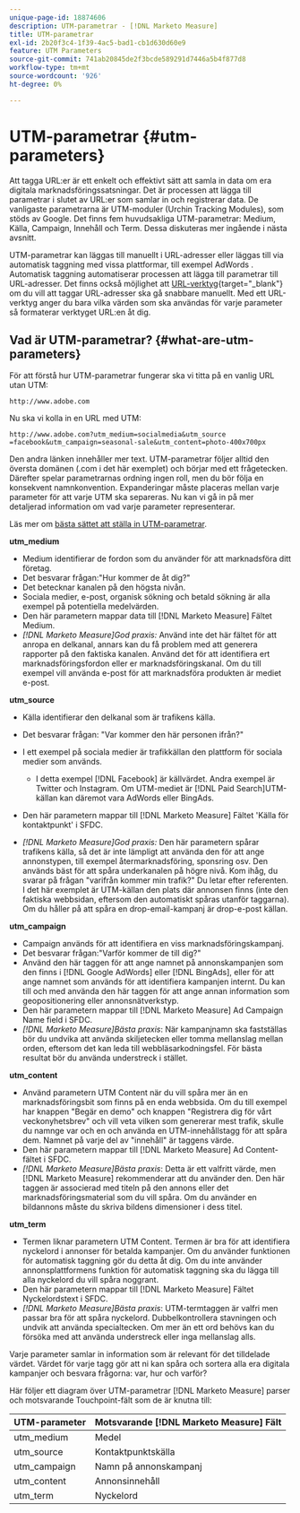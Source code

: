 ```yaml
---
unique-page-id: 18874606
description: UTM-parametrar - [!DNL Marketo Measure]
title: UTM-parametrar
exl-id: 2b20f3c4-1f39-4ac5-bad1-cb1d630d60e9
feature: UTM Parameters
source-git-commit: 741ab20845de2f3bcde589291d7446a5b4f877d8
workflow-type: tm+mt
source-wordcount: '926'
ht-degree: 0%

---
```


# UTM-parametrar {#utm-parameters}

Att tagga URL:er är ett enkelt och effektivt sätt att samla in data om era digitala marknadsföringssatsningar. Det är processen att lägga till parametrar i slutet av URL:er som samlar in och registrerar data. De vanligaste parametrarna är UTM-moduler (Urchin Tracking Modules), som stöds av Google. Det finns fem huvudsakliga UTM-parametrar: Medium, Källa, Campaign, Innehåll och Term. Dessa diskuteras mer ingående i nästa avsnitt.

UTM-parametrar kan läggas till manuellt i URL-adresser eller läggas till via automatisk taggning med vissa plattformar, till exempel AdWords . Automatisk taggning automatiserar processen att lägga till parametrar till URL-adresser. Det finns också möjlighet att [URL-verktyg](https://ga-dev-tools.web.app/campaign-url-builder/){target="_blank"} om du vill att taggar URL-adresser ska gå snabbare manuellt. Med ett URL-verktyg anger du bara vilka värden som ska användas för varje parameter så formaterar verktyget URL:en åt dig.

## Vad är UTM-parametrar? {#what-are-utm-parameters}

För att förstå hur UTM-parametrar fungerar ska vi titta på en vanlig URL utan UTM:

`http://www.adobe.com`

Nu ska vi kolla in en URL med UTM:

`http://www.adobe.com?utm_medium=socialmedia&utm_source =facebook&utm_campaign=seasonal-sale&utm_content=photo-400x700px`

Den andra länken innehåller mer text. UTM-parametrar följer alltid den översta domänen (.com i det här exemplet) och börjar med ett frågetecken. Därefter spelar parametrarnas ordning ingen roll, men du bör följa en konsekvent namnkonvention. Expanderingar måste placeras mellan varje parameter för att varje UTM ska separeras. Nu kan vi gå in på mer detaljerad information om vad varje parameter representerar.

Läs mer om [bästa sättet att ställa in UTM-parametrar](/help/channel-tracking-and-setup/online-channels/best-practices-for-setting-up-utm-parameters.md).

**utm_medium**

* Medium identifierar de fordon som du använder för att marknadsföra ditt företag.
* Det besvarar frågan:&quot;Hur kommer de åt dig?&quot;
* Det betecknar kanalen på den högsta nivån.
* Sociala medier, e-post, organisk sökning och betald sökning är alla exempel på potentiella medelvärden.
* Den här parametern mappar data till [!DNL Marketo Measure] Fältet Medium.
* _[!DNL Marketo Measure]God praxis:_ Använd inte det här fältet för att anropa en delkanal, annars kan du få problem med att generera rapporter på den faktiska kanalen. Använd det för att identifiera ert marknadsföringsfordon eller er marknadsföringskanal. Om du till exempel vill använda e-post för att marknadsföra produkten är mediet e-post.

**utm_source**

* Källa identifierar den delkanal som är trafikens källa.
* Det besvarar frågan: &quot;Var kommer den här personen ifrån?&quot;
* I ett exempel på sociala medier är trafikkällan den plattform för sociala medier som används.
   * I detta exempel [!DNL Facebook] är källvärdet. Andra exempel är Twitter och Instagram. Om UTM-mediet är [!DNL Paid Search]UTM-källan kan däremot vara AdWords eller BingAds.

* Den här parametern mappar till [!DNL Marketo Measure] Fältet &#39;Källa för kontaktpunkt&#39; i SFDC.
* _[!DNL Marketo Measure]God praxis:_ Den här parametern spårar trafikens källa, så det är inte lämpligt att använda den för att ange annonstypen, till exempel återmarknadsföring, sponsring osv. Den används bäst för att spåra underkanalen på högre nivå. Kom ihåg, du svarar på frågan &quot;varifrån kommer min trafik?&quot; Du letar efter referenten. I det här exemplet är UTM-källan den plats där annonsen finns (inte den faktiska webbsidan, eftersom den automatiskt spåras utanför taggarna). Om du håller på att spåra en drop-email-kampanj är drop-e-post källan.

**utm_campaign**

* Campaign används för att identifiera en viss marknadsföringskampanj.
* Det besvarar frågan:&quot;Varför kommer de till dig?&quot;
* Använd den här taggen för att ange namnet på annonskampanjen som den finns i [!DNL Google AdWords] eller [!DNL BingAds], eller för att ange namnet som används för att identifiera kampanjen internt. Du kan till och med använda den här taggen för att ange annan information som geopositionering eller annonsnätverkstyp.
* Den här parametern mappar till [!DNL Marketo Measure] Ad Campaign Name field i SFDC.
* _[!DNL Marketo Measure]Bästa praxis_: När kampanjnamn ska fastställas bör du undvika att använda skiljetecken eller tomma mellanslag mellan orden, eftersom det kan leda till webbläsarkodningsfel. För bästa resultat bör du använda understreck i stället.

**utm_content**

* Använd parametern UTM Content när du vill spåra mer än en marknadsföringsbit som finns på en enda webbsida. Om du till exempel har knappen &quot;Begär en demo&quot; och knappen &quot;Registrera dig för vårt veckonyhetsbrev&quot; och vill veta vilken som genererar mest trafik, skulle du namnge var och en och använda en UTM-innehållstagg för att spåra dem. Namnet på varje del av &quot;innehåll&quot; är taggens värde.
* Den här parametern mappar till [!DNL Marketo Measure] Ad Content-fältet i SFDC.
* _[!DNL Marketo Measure]Bästa praxis_: Detta är ett valfritt värde, men [!DNL Marketo Measure] rekommenderar att du använder den. Den här taggen är associerad med titeln på den annons eller det marknadsföringsmaterial som du vill spåra. Om du använder en bildannons måste du skriva bildens dimensioner i dess titel.

**utm_term**

* Termen liknar parametern UTM Content. Termen är bra för att identifiera nyckelord i annonser för betalda kampanjer. Om du använder funktionen för automatisk taggning gör du detta åt dig. Om du inte använder annonsplattformens funktion för automatisk taggning ska du lägga till alla nyckelord du vill spåra noggrant.
* Den här parametern mappar till [!DNL Marketo Measure] Fältet Nyckelordstext i SFDC.
* _[!DNL Marketo Measure]Bästa praxis_: UTM-termtaggen är valfri men passar bra för att spåra nyckelord. Dubbelkontrollera stavningen och undvik att använda specialtecken. Om mer än ett ord behövs kan du försöka med att använda understreck eller inga mellanslag alls.

Varje parameter samlar in information som är relevant för det tilldelade värdet. Värdet för varje tagg gör att ni kan spåra och sortera alla era digitala kampanjer och besvara frågorna: var, hur och varför?

Här följer ett diagram över UTM-parametrar [!DNL Marketo Measure] parser och motsvarande Touchpoint-fält som de är knutna till:

| **UTM-parameter** | **Motsvarande [!DNL Marketo Measure] Fält** |
|---|---|
| utm_medium | Medel |
| utm_source | Kontaktpunktskälla |
| utm_campaign | Namn på annonskampanj |
| utm_content | Annonsinnehåll |
| utm_term | Nyckelord |
